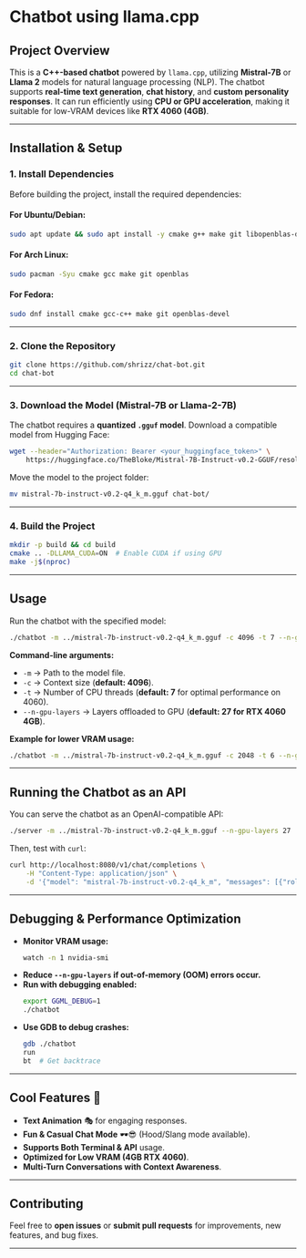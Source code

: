 # Chatbot using llama.cpp

## **Project Overview**
This is a **C++-based chatbot** powered by `llama.cpp`, utilizing **Mistral-7B** or **Llama 2** models for natural language processing (NLP). The chatbot supports **real-time text generation**, **chat history**, and **custom personality responses**. It can run efficiently using **CPU or GPU acceleration**, making it suitable for low-VRAM devices like **RTX 4060 (4GB)**.

---

## **Installation & Setup**

### **1. Install Dependencies**
Before building the project, install the required dependencies:

#### **For Ubuntu/Debian**:
```sh
sudo apt update && sudo apt install -y cmake g++ make git libopenblas-dev
```

#### **For Arch Linux**:
```sh
sudo pacman -Syu cmake gcc make git openblas
```

#### **For Fedora**:
```sh
sudo dnf install cmake gcc-c++ make git openblas-devel
```

---

### **2. Clone the Repository**
```sh
git clone https://github.com/shrizz/chat-bot.git
cd chat-bot
```

---

### **3. Download the Model (Mistral-7B or Llama-2-7B)**
The chatbot requires a **quantized `.gguf` model**. Download a compatible model from Hugging Face:
```sh
wget --header="Authorization: Bearer <your_huggingface_token>" \
    https://huggingface.co/TheBloke/Mistral-7B-Instruct-v0.2-GGUF/resolve/main/mistral-7b-instruct-v0.2-q4_k_m.gguf
```
Move the model to the project folder:
```sh
mv mistral-7b-instruct-v0.2-q4_k_m.gguf chat-bot/
```

---

### **4. Build the Project**
```sh
mkdir -p build && cd build
cmake .. -DLLAMA_CUDA=ON  # Enable CUDA if using GPU
make -j$(nproc)
```

---

## **Usage**
Run the chatbot with the specified model:
```sh
./chatbot -m ../mistral-7b-instruct-v0.2-q4_k_m.gguf -c 4096 -t 7 --n-gpu-layers 27
```

**Command-line arguments:**
- `-m` → Path to the model file.
- `-c` → Context size (**default: 4096**).
- `-t` → Number of CPU threads (**default: 7** for optimal performance on 4060).
- `--n-gpu-layers` → Layers offloaded to GPU (**default: 27 for RTX 4060 4GB**).

**Example for lower VRAM usage:**
```sh
./chatbot -m ../mistral-7b-instruct-v0.2-q4_k_m.gguf -c 2048 -t 6 --n-gpu-layers 20
```

---

## **Running the Chatbot as an API**
You can serve the chatbot as an OpenAI-compatible API:
```sh
./server -m ../mistral-7b-instruct-v0.2-q4_k_m.gguf --n-gpu-layers 27
```
Then, test with `curl`:
```sh
curl http://localhost:8080/v1/chat/completions \
    -H "Content-Type: application/json" \
    -d '{"model": "mistral-7b-instruct-v0.2-q4_k_m", "messages": [{"role": "user", "content": "Hello!"}]}'
```

---

## **Debugging & Performance Optimization**
- **Monitor VRAM usage:**
  ```sh
  watch -n 1 nvidia-smi
  ```
- **Reduce `--n-gpu-layers` if out-of-memory (OOM) errors occur.**
- **Run with debugging enabled:**
  ```sh
  export GGML_DEBUG=1
  ./chatbot
  ```
- **Use GDB to debug crashes:**
  ```sh
  gdb ./chatbot
  run
  bt  # Get backtrace
  ```

---

## **Cool Features** 🚀
- **Text Animation** 🎭 for engaging responses.
- **Fun & Casual Chat Mode** 🕶️😎 (Hood/Slang mode available).
- **Supports Both Terminal & API** usage.
- **Optimized for Low VRAM (4GB RTX 4060)**.
- **Multi-Turn Conversations with Context Awareness**.

---

## **Contributing**
Feel free to **open issues** or **submit pull requests** for improvements, new features, and bug fixes.

---
